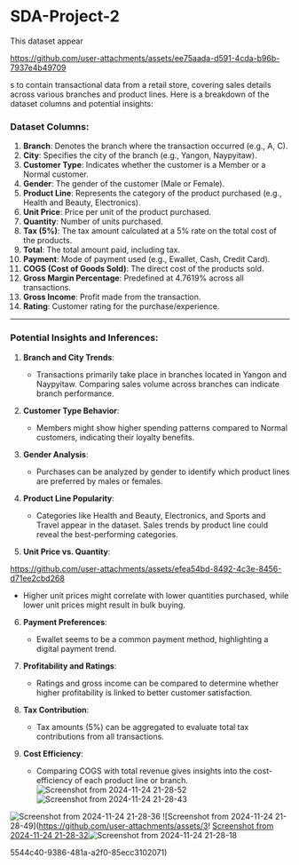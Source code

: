 # SDA-Project-2
This dataset appear

https://github.com/user-attachments/assets/ee75aada-d591-4cda-b96b-7937e4b49709

s to contain transactional data from a retail store, covering sales details across various branches and product lines. Here is a breakdown of the dataset columns and potential insights:

### Dataset Columns:
1. **Branch**: Denotes the branch where the transaction occurred (e.g., A, C).
2. **City**: Specifies the city of the branch (e.g., Yangon, Naypyitaw).
3. **Customer Type**: Indicates whether the customer is a Member or a Normal customer.
4. **Gender**: The gender of the customer (Male or Female).
5. **Product Line**: Represents the category of the product purchased (e.g., Health and Beauty, Electronics).
6. **Unit Price**: Price per unit of the product purchased.
7. **Quantity**: Number of units purchased.
8. **Tax (5%)**: The tax amount calculated at a 5% rate on the total cost of the products.
9. **Total**: The total amount paid, including tax.
10. **Payment**: Mode of payment used (e.g., Ewallet, Cash, Credit Card).
11. **COGS (Cost of Goods Sold)**: The direct cost of the products sold.
12. **Gross Margin Percentage**: Predefined at 4.7619% across all transactions.
13. **Gross Income**: Profit made from the transaction.
14. **Rating**: Customer rating for the purchase/experience.

---

### Potential Insights and Inferences:
1. **Branch and City Trends**:
   - Transactions primarily take place in branches located in Yangon and Naypyitaw. Comparing sales volume across branches can indicate branch performance.

2. **Customer Type Behavior**:
   - Members might show higher spending patterns compared to Normal customers, indicating their loyalty benefits.

3. **Gender Analysis**:
   - Purchases can be analyzed by gender to identify which product lines are preferred by males or females.

4. **Product Line Popularity**:
   - Categories like Health and Beauty, Electronics, and Sports and Travel appear in the dataset. Sales trends by product line could reveal the best-performing categories.

5. **Unit Price vs. Quantity**:

https://github.com/user-attachments/assets/efea54bd-8492-4c3e-8456-d71ee2cbd268


   - Higher unit prices might correlate with lower quantities purchased, while lower unit prices might result in bulk buying.

6. **Payment Preferences**:
   - Ewallet seems to be a common payment method, highlighting a digital payment trend.

7. **Profitability and Ratings**:
   - Ratings and gross income can be compared to determine whether higher profitability is linked to better customer satisfaction.

8. **Tax Contribution**:
   - Tax amounts (5%) can be aggregated to evaluate total tax contributions from all transactions.

9. **Cost Efficiency**:
   - Comparing COGS with total revenue gives insights into the cost-efficiency of each product line or branch.
![Screenshot from 2024-11-24 21-28-52](https://github.com/user-attachments/assets/78a6f71c-273f-4212-ba4f-47341a2786cb)
![Screenshot from 2024-11-24 21-28-43](https://github.com/user-attachments/assets/0cb284b7-75c5-4dfd-8caf-8b81055238dc)

![Screenshot from 2024-11-24 21-28-36](https://github.com/user-attachments/assets/9e0c97a9-fe78-401d-bfd8-99082f9df11a)
![Screenshot from 2024-11-24 21-28-49](https://github.com/user-attachments/assets/3!
[Screenshot from 2024-11-24 21-28-32](https://github.com/user-attachments/assets/05d1f806-dded-4aad-ae1d-7689b36b973c)![Screenshot from 2024-11-24 21-28-18](https://github.com/user-attachments/assets/8a1f9c26-e97d-4482-b1a7-dfcf3a7f968a)

5544c40-9386-481a-a2f0-85ecc3102071)
